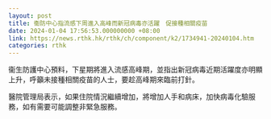 ```yaml
---
layout: post
title: 衞防中心指流感下周進入高峰而新冠病毒亦活躍　促接種相關疫苗
date: 2024-01-04 17:56:53.000000000 +08:00
link: https://news.rthk.hk/rthk/ch/component/k2/1734941-20240104.htm
categories: rthk
---
```


衞生防護中心預料，下星期將進入流感高峰期，並指出新冠病毒近期活躍度亦明顯上升，呼籲未接種相關疫苗的人士，要趁高峰期來臨前打針。

醫院管理局表示，如果住院情況繼續增加，將增加人手和病床，加快病毒化驗服務，如有需要可能調整非緊急服務。
